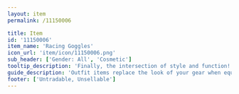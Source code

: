 ```yaml
---
layout: item
permalink: /11150006

title: Item
id: '11150006'
item_name: 'Racing Goggles'
icon_url: 'item/icon/11150006.png'
sub_header: ['Gender: All', 'Cosmetic']
tooltip_description: 'Finally, the intersection of style and function!'
guide_description: 'Outfit items replace the look of your gear when equipped.'
footer: ['Untradable, Unsellable']
---
```

